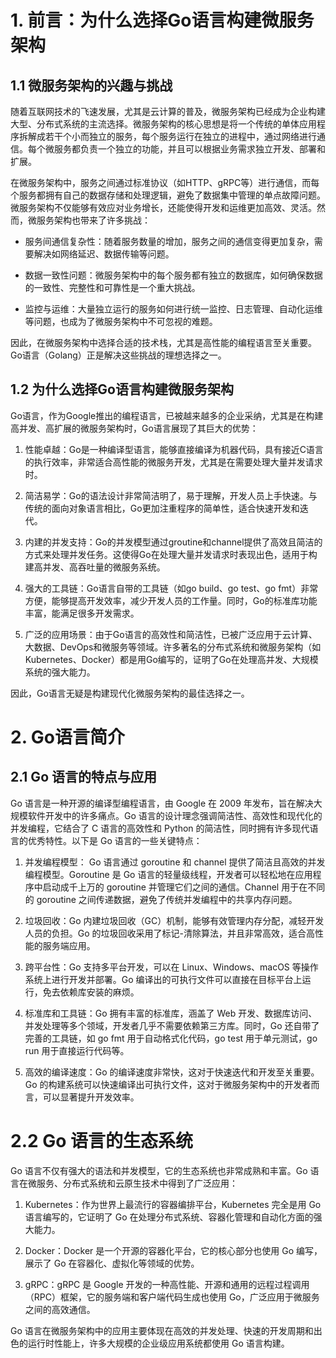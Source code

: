 # 1. 前言：为什么选择Go语言构建微服务架构

## 1.1 微服务架构的兴趣与挑战
随着互联网技术的飞速发展，尤其是云计算的普及，微服务架构已经成为企业构建大型、分布式系统的主流选择。微服务架构的核心思想是将一个传统的单体应用程序拆解成若干个小而独立的服务，每个服务运行在独立的进程中，通过网络进行通信。每个微服务都负责一个独立的功能，并且可以根据业务需求独立开发、部署和扩展。

在微服务架构中，服务之间通过标准协议（如HTTP、gRPC等）进行通信，而每个服务都拥有自己的数据存储和处理逻辑，避免了数据集中管理的单点故障问题。微服务架构不仅能够有效应对业务增长，还能使得开发和运维更加高效、灵活。然而，微服务架构也带来了许多挑战：

- 服务间通信复杂性：随着服务数量的增加，服务之间的通信变得更加复杂，需要解决如网络延迟、数据传输等问题。

- 数据一致性问题：微服务架构中的每个服务都有独立的数据库，如何确保数据的一致性、完整性和可靠性是一个重大挑战。

- 监控与运维：大量独立运行的服务如何进行统一监控、日志管理、自动化运维等问题，也成为了微服务架构中不可忽视的难题。

因此，在微服务架构中选择合适的技术栈，尤其是高性能的编程语言至关重要。Go语言（Golang）正是解决这些挑战的理想选择之一。

## 1.2 为什么选择Go语言构建微服务架构

Go语言，作为Google推出的编程语言，已被越来越多的企业采纳，尤其是在构建高并发、高扩展的微服务架构时，Go语言展现了其巨大的优势：

1. 性能卓越：Go是一种编译型语言，能够直接编译为机器代码，具有接近C语言的执行效率，非常适合高性能的微服务开发，尤其是在需要处理大量并发请求时。

2. 简洁易学：Go的语法设计非常简洁明了，易于理解，开发人员上手快速。与传统的面向对象语言相比，Go更加注重程序的简单性，适合快速开发和迭代。

3. 内建的并发支持：Go的并发模型通过groutine和channel提供了高效且简洁的方式来处理并发任务。这使得Go在处理大量并发请求时表现出色，适用于构建高并发、高吞吐量的微服务系统。

4. 强大的工具链：Go语言自带的工具链（如go build、go test、go fmt）非常方便，能够提高开发效率，减少开发人员的工作量。同时，Go的标准库功能丰富，能满足很多开发需求。

5. 广泛的应用场景：由于Go语言的高效性和简洁性，已被广泛应用于云计算、大数据、DevOps和微服务等领域。许多著名的分布式系统和微服务架构（如Kubernetes、Docker）都是用Go编写的，证明了Go在处理高并发、大规模系统的强大能力。

因此，Go语言无疑是构建现代化微服务架构的最佳选择之一。

# 2. Go语言简介

## 2.1 Go 语言的特点与应用

Go 语言是一种开源的编译型编程语言，由 Google 在 2009 年发布，旨在解决大规模软件开发中的许多痛点。Go 语言的设计理念强调简洁性、高效性和现代化的并发编程，它结合了 C 语言的高效性和 Python 的简洁性，同时拥有许多现代语言的优秀特性。以下是 Go 语言的一些关键特点：

1. 并发编程模型： Go 语言通过 goroutine 和 channel 提供了简洁且高效的并发编程模型。Goroutine 是 Go 语言的轻量级线程，开发者可以轻松地在应用程序中启动成千上万的 goroutine 并管理它们之间的通信。Channel 用于在不同的 goroutine 之间传递数据，避免了传统并发编程中的共享内存问题。

2. 垃圾回收：Go 内建垃圾回收（GC）机制，能够有效管理内存分配，减轻开发人员的负担。Go 的垃圾回收采用了标记-清除算法，并且非常高效，适合高性能的服务端应用。

3. 跨平台性：Go 支持多平台开发，可以在 Linux、Windows、macOS 等操作系统上进行开发并部署。Go 编译出的可执行文件可以直接在目标平台上运行，免去依赖库安装的麻烦。

4. 标准库和工具链：Go 拥有丰富的标准库，涵盖了 Web 开发、数据库访问、并发处理等多个领域，开发者几乎不需要依赖第三方库。同时，Go 还自带了完善的工具链，如 go fmt 用于自动格式化代码，go test 用于单元测试，go run 用于直接运行代码等。

5. 高效的编译速度：Go 的编译速度非常快，这对于快速迭代和开发至关重要。Go 的构建系统可以快速编译出可执行文件，这对于微服务架构中的开发者而言，可以显著提升开发效率。

# 2.2 Go 语言的生态系统

Go 语言不仅有强大的语法和并发模型，它的生态系统也非常成熟和丰富。Go 语言在微服务、分布式系统和云原生技术中得到了广泛应用：

1. Kubernetes：作为世界上最流行的容器编排平台，Kubernetes 完全是用 Go 语言编写的，它证明了 Go 在处理分布式系统、容器化管理和自动化方面的强大能力。

2. Docker：Docker 是一个开源的容器化平台，它的核心部分也使用 Go 编写，展示了 Go 在容器化、虚拟化等领域的优势。

3. gRPC：gRPC 是 Google 开发的一种高性能、开源和通用的远程过程调用（RPC）框架，它的服务端和客户端代码生成也使用 Go，广泛应用于微服务之间的高效通信。

Go 语言在微服务架构中的应用主要体现在高效的并发处理、快速的开发周期和出色的运行时性能上，许多大规模的企业级应用系统都使用 Go 语言构建。

